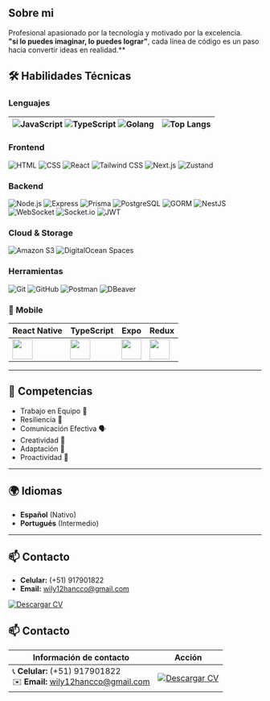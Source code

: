 ## Sobre mi
Profesional apasionado por la tecnología y motivado por la excelencia.  
**"si lo puedes imaginar, lo puedes lograr"**, cada línea de código es un paso hacia convertir ideas en realidad.**

## 🛠️ Habilidades Técnicas

### **Lenguajes**

| ![JavaScript](https://img.shields.io/badge/-JavaScript-F7DF1E?logo=javascript&logoColor=black) ![TypeScript](https://img.shields.io/badge/-TypeScript-3178C6?logo=typescript&logoColor=white) ![Golang](https://img.shields.io/badge/-Golang-00ADD8?logo=go&logoColor=white) | ![Top Langs](https://github-readme-stats.vercel.app/api/top-langs/?username=wilyleonel&layout=compact&theme=radical) |
|:------------------------------------------------------------------------------------------------------:|:---------------------------------------------------------------------------------------------------------------:|


### **Frontend**
![HTML](https://img.shields.io/badge/-HTML-E34F26?logo=html5&logoColor=white)
![CSS](https://img.shields.io/badge/-CSS-1572B6?logo=css3&logoColor=white)
![React](https://img.shields.io/badge/-React-61DAFB?logo=react&logoColor=black)
![Tailwind CSS](https://img.shields.io/badge/-Tailwind_CSS-38B2AC?logo=tailwind-css&logoColor=white)
![Next.js](https://img.shields.io/badge/-Next.js-000000?logo=next.js&logoColor=white)
![Zustand](https://img.shields.io/badge/-Zustand-181717?logo=zustand&logoColor=white)

### **Backend**
![Node.js](https://img.shields.io/badge/-Node.js-339933?logo=node.js&logoColor=white)
![Express](https://img.shields.io/badge/-Express-000000?logo=express&logoColor=white)
![Prisma](https://img.shields.io/badge/-Prisma-2D3748?logo=prisma&logoColor=white)
![PostgreSQL](https://img.shields.io/badge/-PostgreSQL-336791?logo=postgresql&logoColor=white)
![GORM](https://img.shields.io/badge/-GORM-3776AB?logo=go&logoColor=white)
![NestJS](https://img.shields.io/badge/-NestJS-E0234E?logo=nestjs&logoColor=white)
![WebSocket](https://img.shields.io/badge/-WebSocket-010101?logo=websocket&logoColor=white)
![Socket.io](https://img.shields.io/badge/-Socket.io-010101?logo=socket.io&logoColor=white)
![JWT](https://img.shields.io/badge/-JWT-FF6C37?logo=json-web-tokens&logoColor=white)

### **Cloud & Storage**
![Amazon S3](https://img.shields.io/badge/-Amazon%20S3-569A31?logo=amazon-s3&logoColor=white)
![DigitalOcean Spaces](https://img.shields.io/badge/-DigitalOcean%20Spaces-0080FF?logo=digitalocean&logoColor=white)

### **Herramientas**
![Git](https://img.shields.io/badge/-Git-F05032?logo=git&logoColor=white)
![GitHub](https://img.shields.io/badge/-GitHub-181717?logo=github&logoColor=white)
![Postman](https://img.shields.io/badge/-Postman-FF6C37?logo=postman&logoColor=white)
![DBeaver](https://img.shields.io/badge/-DBeaver-372923?logoColor=white)

### 📱 Mobile  
| React Native | TypeScript | Expo | Redux |
|-------------|------------|------|-------|
| <img src="https://cdn-icons-png.flaticon.com/512/1126/1126012.png" width=40> | <img src="https://cdn-icons-png.flaticon.com/512/5968/5968381.png" width=40> | <img src="https://cdn.iconscout.com/icon/free/png-256/expo-3628621-3030240.png" width=40> | <img src="https://cdn-icons-png.flaticon.com/512/1183/1183672.png" width=40> |

---

## 🧠 Competencias
- Trabajo en Equipo 🤝  
- Resiliencia 💪  
- Comunicación Efectiva 🗣️  
- Creatividad 🎨  
- Adaptación 🚀  
- Proactividad 💼  

---

## 🌍 Idiomas
- **Español** (Nativo)  
- **Portugués** (Intermedio)

---
## 📫 Contacto

- **Celular:** (+51) 917901822  
- **Email:** wily12hancco@gmail.com  

[![Descargar CV](https://img.shields.io/badge/Descargar_CV-0066CC?style=for-the-badge&logo=adobeacrobatreader&logoColor=white)](https://github.com/wilyleonel/wilyleonel/raw/main/WILY%20LEODAN%20HANCCO%20MAMANICV11_05_2025.pdf)


## 📫 Contacto

| Información de contacto | Acción |
|-------------------------|--------|
| 📞 **Celular:** (+51) 917901822<br>✉️ **Email:** wily12hancco@gmail.com | [![Descargar CV](https://img.shields.io/badge/Descargar_CV-0066CC?style=for-the-badge&logo=adobeacrobatreader&logoColor=white)](https://github.com/wilyleonel/wilyleonel/raw/main/WILY%20LEODAN%20HANCCO%20MAMANICV11_05_2025.pdf) |
